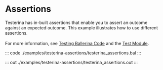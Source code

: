 # Assertions

Testerina has in-built assertions that enable you to
assert an outcome against an expected outcome.
This example illustrates how to use different assertions.<br/><br/>
For more information, see [Testing Ballerina Code](https://ballerina.io/learn/testing-ballerina-code/testing-quick-start/)
and the [Test Module](https://docs.central.ballerina.io/ballerina/test/latest/).


::: code ./examples/testerina-assertions/testerina_assertions.bal :::

::: out ./examples/testerina-assertions/testerina_assertions.out :::